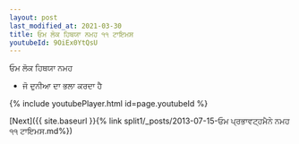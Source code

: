 ```yaml
---
layout: post
last_modified_at: 2021-03-30
title: ਓਮ ਲੋਕ ਹਿਥਯਾ ਨਮਹ ੧੧ ਟਾਇਮਸ
youtubeId: 9OiEx0YtQsU
---
```

 
 
 ਓਮ ਲੋਕ ਹਿਥਯਾ ਨਮਹ  
 
 -  ਜੋ ਦੁਨੀਆ ਦਾ ਭਲਾ ਕਰਦਾ ਹੈ 
 
  
 
  
 
 
 
 
 
 


{% include youtubePlayer.html id=page.youtubeId %}
 
[Next]({{ site.baseurl }}{% link  split1/_posts/2013-07-15-ਓਮ ਪ੍ਰਭਾਵਟ੍ਹਮੈਨੇ ਨਮਹ ੧੧ ਟਾਇਮਸ.md%})
 
